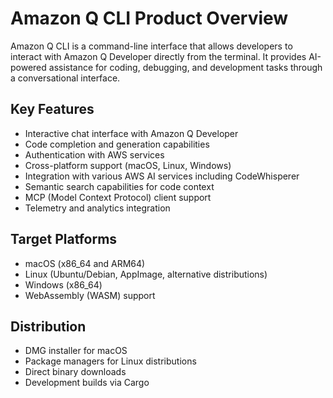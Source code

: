 # Amazon Q CLI Product Overview

Amazon Q CLI is a command-line interface that allows developers to interact with Amazon Q Developer directly from the terminal. It provides AI-powered assistance for coding, debugging, and development tasks through a conversational interface.

## Key Features
- Interactive chat interface with Amazon Q Developer
- Code completion and generation capabilities
- Authentication with AWS services
- Cross-platform support (macOS, Linux, Windows)
- Integration with various AWS AI services including CodeWhisperer
- Semantic search capabilities for code context
- MCP (Model Context Protocol) client support
- Telemetry and analytics integration

## Target Platforms
- macOS (x86_64 and ARM64)
- Linux (Ubuntu/Debian, AppImage, alternative distributions)
- Windows (x86_64)
- WebAssembly (WASM) support

## Distribution
- DMG installer for macOS
- Package managers for Linux distributions
- Direct binary downloads
- Development builds via Cargo